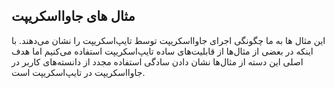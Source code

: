 ## مثال های جاوااسکریپت

این مثال ها به ما چگونگی اجرای جاوااسکریپت توسط تایپ‌اسکریپت را نشان می‌دهند. با اینکه در بعضی از مثال‌ها از قابلیت‌های ساده تایپ‌اسکریپت استفاده می‌کنیم اما هدف اصلی این دسته از مثال‌ها نشان دادن سادگی استفاده مجدد از دانسته‌های کاربر در جاوااسکریپت در تایپ‌اسکریپت است.
